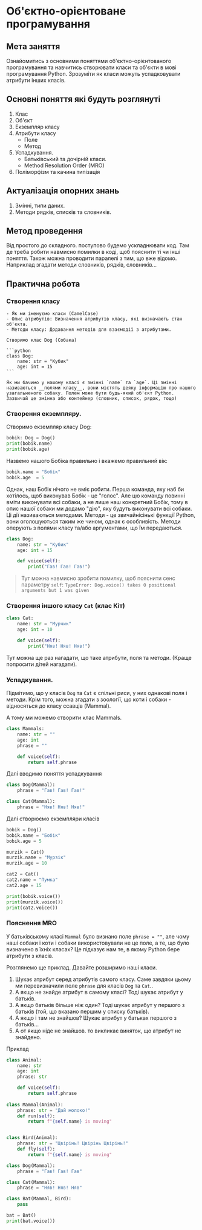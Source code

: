 # Об'єктно-орієнтоване програмування

## Мета заняття

Ознайомитись з основними поняттями об'єктно-орієнтованого програмування та навчитись створювати класи та об'єкти в мові програмування Python. Зрозуміти як класи можуть успадковувати атрибути інших класів.

## Основні поняття які будуть розглянуті

1. Клас
2. Об'єкт
3. Екземпляр класу
4. Атрибути класу
   - Поле
   - Метод
5. Успадкування. 
    - Батьківський та дочірній класи.
    - Method Resolution Order (MRO)
6. Поліморфізм та качина типізація

## Актуалізація опорних знань

1. Змінні, типи даних.
2. Методи рядків, списків та словників.

## Метод проведення

Від простого до складного. поступово будемо ускладнювати код. Там де треба робити навмисно помилки в коді, щоб пояснити ті чи інші поняття. Також можна проводити паралелі з тим, що вже відомо. Наприклад згадати методи словників, рядків, словників...

## Практична робота

### Створення класу

    - Як ми іменуємо класи (CamelCase)
    - Опис атрибутів: Визначення атрибутів класу, які визначають стан об'єкта.
    - Методи класу: Додавання методів для взаємодії з атрибутами.

    Створимо клас Dog (Собака)

    ```python
    class Dog:
        name: str = "Кубик"
        age: int = 15
    ```

    Як ми бачимо у нашому класі є змінні `name` та `age`. Ці змінні називаються __полями класу__, вони містять деяку інформацію про нашого узагальненого собаку. Полем може бути будь-який об'єкт Python. Зазвичай це змінна або контейнер (словник, список, рядок, тощо)

### Створення екземпляру.

Створимо екземпляр класу Dog:

```python
bobik: Dog = Dog()
print(bobik.name)
print(bobik.age)
```

Назвемо нашого Бобіка правильно і вкажемо правильний вік:

```python
bobik.name = "Бобік"
bobik.age  = 5
```

Однак, наш Бобік нічого не вміє робити. Перша команда, яку наб би хотілось, щоб виконував Бобік - це "голос". Але цю команду повинні вміти виконувати всі собаки, а не лише наш конкретний Бобік, тому в опис нашої собаки ми додамо "дію", яку будуть виконувати всі собаки. Ці дії називаються методами. Методи - це звичайнісінькі функції Python, вони оголошуються таким же чином, однак є особливість. Методи оперують з полями класу та/або аргументами, що їм передаються.

```python
class Dog:
    name: str = "Кубик"
    age: int = 15

    def voice(self):
        print("Гав! Гав! Гав!")
```

> Тут можна навмисно зробити помилку, щоб пояснити сенс параметру `self`:
> `TypeError: Dog.voice() takes 0 positional arguments but 1 was given`

### Створення іншого класу `Cat` (клас Кіт)

```python
class Cat:
    name: str = "Мурчик"
    age: int = 10

    def voice(self):
        print("Няв! Няв! Няв!")
```

Тут можна ще раз нагадати, що таке атрибути, поля та методи. (Краще попросити дітей нагадати).

### Успадкування.

Підмітимо, що у класів `Dog` та `Cat` є спільні риси, у них однакові поля і методи.
Крім того, можна згадати з зоології, що коти і собаки  - відносяться до класу ссавців (Mammal). 

А тому ми можемо створити клас Mammals.

```python
class Mammals:
    name: str = ""
    age: int
    phrase = ""

    def voice(self):
        return self.phrase
```

Далі вводимо поняття успадкування 

```python
class Dog(Mammal):
    phrase = "Гав! Гав! Гав!"

class Cat(Mammal):
    phrase = "Няв! Няв! Няв!"
```

Далі створюємо екземпляри класів 

```python
bobik = Dog()
bobik.name = "Бобік"
bobik.age = 5

murzik = Cat()
murzik.name = "Мурзік"
murzik.age = 10

cat2 = Cat()
cat2.name = "Пумка"
cat2.age = 15

print(bobik.voice())
print(murzik.voice())
print(cat2.voice())
```

### Пояснення MRO

У батьківському класі `Mammal` було визнано поле `phrase = ""`, але чому наші собаки і коти і собаки використовували не це поле, а те, що було визначено в їхніх класах? Це підказує нам те, в якому Python бере атрибути з класів.

Розглянемо ще приклад. Давайте розширимо наші класи.

1. Шукає атрибут серед атрибутів самого класу. Саме завдяки цьому ми перевизначили поле `phrase` для класів `Dog` та  `Cat`..
2. А якщо не знайде атрибут в самому класі? Тоді шукає атрибут у батьків.
3. А якщо батьків більше ніж один? Тоді шукає атрибут у першого з батьків (той, що вказано першим у списку батьків).
4. А якщо і там не знайшов? Шукає атрибут у батьках першого з батьків...
5. А от якщо ніде не знайшов. то викликає виняток, що атрибут не знайдено.

Приклад

```python
class Animal:
    name: str 
    age: int
    phrase: str

    def voice(self):
        return self.phrase
 
class Mammal(Animal):
    phrase: str = "Дай молоко!"
    def run(self):
        return f"{self.name} is moving"


class Bird(Animal):
    phrase: str = "Цвірінь! Цвірінь Цвірінь!"
    def fly(self):
        return f"{self.name} is moving"

class Dog(Mammal):
    phrase = "Гав! Гав! Гав"

class Cat(Mammal):
    phrase = "Няв! Няв! Няв"

class Bat(Mammal, Bird):
    pass

bat = Bat()
print(bat.voice())
```